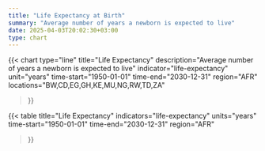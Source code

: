 ```yaml
---
title: "Life Expectancy at Birth"
summary: "Average number of years a newborn is expected to live"
date: 2025-04-03T20:02:30+03:00
type: chart
---
```


{{< chart
    type="line"
    title="Life Expectancy"
    description="Average number of years a newborn is expected to live"
    indicator="life-expectancy"
    unit="years"
    time-start="1950-01-01"
    time-end="2030-12-31"
    region="AFR"
    locations="BW,CD,EG,GH,KE,MU,NG,RW,TD,ZA"
>}}

{{< table
    title="Life Expectancy"
    indicators="life-expectancy"
    units="years"
    time-start="1950-01-01"
    time-end="2030-12-31"
    region="AFR"
>}}
